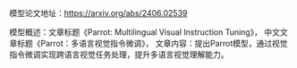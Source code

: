 模型论文地址：https://arxiv.org/abs/2406.02539

模型概述：文章标题《Parrot: Multilingual Visual Instruction Tuning》，
中文文章标题《Parrot：多语言视觉指令微调》，
文章内容：提出Parrot模型，通过视觉指令微调实现跨语言视觉任务处理，提升多语言视觉理解能力。

